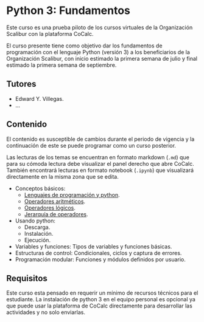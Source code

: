 # Python 3: Fundamentos

Este curso es una prueba piloto de los cursos virtuales de la Organización Scalibur con la plataforma CoCalc.  

El curso presente tiene como objetivo dar los fundamentos de programación con el lenguaje Python (versión 3) a los beneficiarios de la Organización Scalibur, con inicio estimado la primera semana de julio y final estimado la primera semana de septiembre.  

## Tutores

+   Edward Y. Villegas.  
+   ...

## Contenido

El contenido es susceptible de cambios durante el periodo de vigencia y la continuación de este se puede programar como un curso posterior.  

Las lecturas de los temas se encuentran en formato markdown (`.md`) que para su cómoda lectura debe visualizar el panel derecho que abre CoCalc. También encontrará lecturas en formato notebook (`.ipynb`) que visualizará directamente en la misma zona que se edita.  

+   Conceptos básicos:  
    +   [Lenguajes de programación y python](Lecturas/T1L1.md).  
    +   [Operadores aritméticos](Lecturas/T1L2.md).  
    +   [Operadores lógicos](Lecturas/T1L3.md).  
    +   [Jerarquía de operadores](Lecturas/T1L4.md).  
+   Usando python:  
    +   Descarga.  
    +   Instalación.  
    +   Ejecución.  
+   Variables y funciones: Tipos de variables y funciones básicas.  
+   Estructuras de control: Condicionales, ciclos y captura de errores.  
+   Programación modular: Funciones y módulos definidos por usuario.  

## Requisitos

Este curso esta pensado en requerir un mínimo de recursos técnicos para el estudiante. La instalación de python 3 en el equipo personal es opcional ya que puede usar la plataforma de CoCalc directamente para desarrollar las actividades y no solo enviarlas.  

